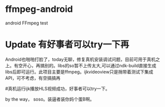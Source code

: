 # ffmpeg-android
android FFmpeg test

# Update 有好事者可以try一下再
Android也啪啪打脸了，today无聊，修复真机安装调试问题，目前可用于真机之上。有空开心，再搞别的。libs的so暂不上传太大,可以通过ndk-build直接生成libs后即可运行。此项目主要是ffmpeg。ijkvideoview只是捎带着测试下集成API，可不考虑，有空搞搞再

#真机运行ijk播放HLS视频成功，好事者可以try一下。

by the way， soso。装逼者装你妈个蛋B啊。
